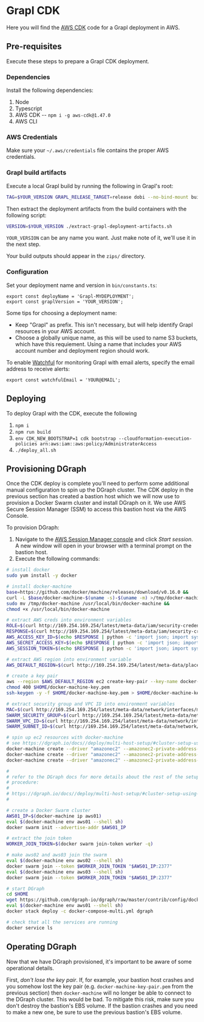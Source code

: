 # Grapl CDK

Here you will find the [AWS CDK](https://aws.amazon.com/cdk/) code for
a Grapl deployment in AWS.

## Pre-requisites

Execute these steps to prepare a Grapl CDK deployment.

### Dependencies

Install the following dependencies:

1. Node
2. Typescript
3. AWS CDK -- `npm i -g aws-cdk@1.47.0`
4. AWS CLI

### AWS Credentials

Make sure your `~/.aws/credentials` file contains the proper AWS
credentials.

### Grapl build artifacts

Execute a local Grapl build by running the following in Grapl's root:

```bash
TAG=$YOUR_VERSION GRAPL_RELEASE_TARGET=release dobi --no-bind-mount build
```

Then extract the deployment artifacts from the build containers with
the following script:

```bash
VERSION=$YOUR_VERSION ./extract-grapl-deployment-artifacts.sh
```

`YOUR_VERSION` can be any name you want. Just make note of it, we'll
use it in the next step.

Your build outputs should appear in the `zips/` directory.

### Configuration

Set your deployment name and version in `bin/constants.ts`:

```
export const deployName = 'Grapl-MYDEPLOYMENT';
export const graplVersion = 'YOUR_VERSION';
```

Some tips for choosing a deployment name:

  - Keep "Grapl" as prefix. This isn't necessary, but will help
    identify Grapl resources in your AWS account.
  - Choose a globally unique name, as this will be used to name S3
    buckets, which have this requiement. Using a name that includes
    your AWS account number and deployment region should work.

To enable [Watchful](https://github.com/eladb/cdk-watchful) for
monitoring Grapl with email alerts, specify the email address to
receive alerts:

```
export const watchfulEmail = 'YOUR@EMAIL';
```

## Deploying

To deploy Grapl with the CDK, execute the following

1. `npm i`
2. `npm run build`
3. `env CDK_NEW_BOOTSTRAP=1 cdk bootstrap --cloudformation-execution-policies arn:aws:iam::aws:policy/AdministratorAccess`
4. `./deploy_all.sh`

## Provisioning DGraph

Once the CDK deploy is complete you'll need to perform some additional
manual configuration to spin up the DGraph cluster. The CDK deploy in
the previous section has created a bastion host which we will now use
to provision a Docker Swarm cluster and install DGraph on it. We use
AWS Secure Session Manager (SSM) to access this bastion host via the
AWS Console.

To provision DGraph:

  1. Navigate to the [AWS Session Manager
     console](https://us-east-1.console.aws.amazon.com/systems-manager/session-manager)
     and click *Start session*. A new window will open in your browser
     with a terminal prompt on the bastion host.
  2. Execute the following commands:

``` bash
# install docker
sudo yum install -y docker

# install docker-machine
base=https://github.com/docker/machine/releases/download/v0.16.0 &&
curl -L $base/docker-machine-$(uname -s)-$(uname -m) >/tmp/docker-machine &&
sudo mv /tmp/docker-machine /usr/local/bin/docker-machine &&
chmod +x /usr/local/bin/docker-machine

# extract AWS creds into environment variables
ROLE=$(curl http://169.254.169.254/latest/meta-data/iam/security-credentials/)
RESPONSE=$(curl http://169.254.169.254/latest/meta-data/iam/security-credentials/$ROLE)
AWS_ACCESS_KEY_ID=$(echo $RESPONSE | python -c 'import json; import sys; print(json.load(sys.stdin)["AccessKeyId"]);')
AWS_SECRET_ACCESS_KEY=$(echo $RESPONSE | python -c 'import json; import sys; print(json.load(sys.stdin)["SecretAccessKey"]);')
AWS_SESSION_TOKEN=$(echo $RESPONSE | python -c 'import json; import sys; print(json.load(sys.stdin)["Token"]);')

# extract AWS region into environment variable
AWS_DEFAULT_REGION=$(curl http://169.254.169.254/latest/meta-data/placement/region)

# create a key pair
aws --region $AWS_DEFAULT_REGION ec2 create-key-pair --key-name docker-machine-key --query 'KeyMaterial' --output text > $HOME/docker-machine-key.pem
chmod 400 $HOME/docker-machine-key.pem
ssh-keygen -y -f $HOME/docker-machine-key.pem > $HOME/docker-machine-key.pem.pub

# extract security group and VPC ID into environment variables
MAC=$(curl http://169.254.169.254/latest/meta-data/network/interfaces/macs)
SWARM_SECURITY_GROUP=$(curl http://169.254.169.254/latest/meta-data/network/interfaces/macs/$MAC/security-groups)
SWARM_VPC_ID=$(curl http://169.254.169.254/latest/meta-data/network/interfaces/macs/$MAC/vpc-id)
SWARM_SUBNET_ID=$(curl http://169.254.169.254/latest/meta-data/network/interfaces/macs/$MAC/subnet-id)

# spin up ec2 resources with docker-machine
# see https://dgraph.io/docs//deploy/multi-host-setup/#cluster-setup-using-docker-swarm
docker-machine create --driver "amazonec2" --amazonec2-private-address-only --amazonec2-vpc-id "$SWARM_VPC_ID" --amazonec2-security-group "$SWARM_SECURITY_GROUP" --amazonec2-keypair-name "docker-machine-key-pair" --amazonec2-ssh-keypath "$HOME/docker-machine-key.pem" --amazonec2-subnet-id "$SWARM_SUBNET_ID" --amazonec2-instance-type "i3.large" aws01
docker-machine create --driver "amazonec2" --amazonec2-private-address-only --amazonec2-vpc-id "$SWARM_VPC_ID" --amazonec2-security-group "$SWARM_SECURITY_GROUP" --amazonec2-keypair-name "docker-machine-key-pair" --amazonec2-ssh-keypath "$HOME/docker-machine-key.pem" --amazonec2-subnet-id "$SWARM_SUBNET_ID" --amazonec2-instance-type "i3.large" aws02
docker-machine create --driver "amazonec2" --amazonec2-private-address-only --amazonec2-vpc-id "$SWARM_VPC_ID" --amazonec2-security-group "$SWARM_SECURITY_GROUP" --amazonec2-keypair-name "docker-machine-key-pair" --amazonec2-ssh-keypath "$HOME/docker-machine-key.pem" --amazonec2-subnet-id "$SWARM_SUBNET_ID" --amazonec2-instance-type "i3.large" aws03

#
# refer to the DGraph docs for more details about the rest of the setup
# procedure:
#
# https://dgraph.io/docs//deploy/multi-host-setup/#cluster-setup-using-docker-swarm
#

# create a Docker Swarm cluster
AWS01_IP=$(docker-machine ip aws01)
eval $(docker-machine env aws01 --shell sh)
docker swarm init --advertise-addr $AWS01_IP

# extract the join token
WORKER_JOIN_TOKEN=$(docker swarm join-token worker -q)

# make aws02 and aws03 join the swarm
eval $(docker-machine env aws02 --shell sh)
docker swarm join --token $WORKER_JOIN_TOKEN "$AWS01_IP:2377"
eval $(docker-machine env aws03 --shell sh)
docker swarm join --token $WORKER_JOIN_TOKEN "$AWS01_IP:2377"

# start DGraph
cd $HOME
wget https://github.com/dgraph-io/dgraph/raw/master/contrib/config/docker/docker-compose-multi.yml
eval $(docker-machine env aws01 --shell sh)
docker stack deploy -c docker-compose-multi.yml dgraph

# check that all the services are running
docker service ls
```

## Operating DGraph

Now that we have DGraph provisioned, it's important to be aware of
some operational details.

First, *don't lose the key pair*. If, for example, your bastion host
crashes and you somehow lost the key pair
(e.g. `docker-machine-key-pair.pem` from the previous section) then
`docker-machine` will no longer be able to connect to the DGraph
cluster. This would be bad. To mitigate this risk, make sure you don't
destroy the bastion's EBS volume. If the bastion crashes and you need
to make a new one, be sure to use the previous bastion's EBS volume.
